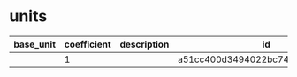 # units
|base_unit|coefficient|description|id|is_error|name|
|--|--|--|--|--|--|
||1||a51cc400d3494022bc7464ee1e43bae9|True|грамм|
